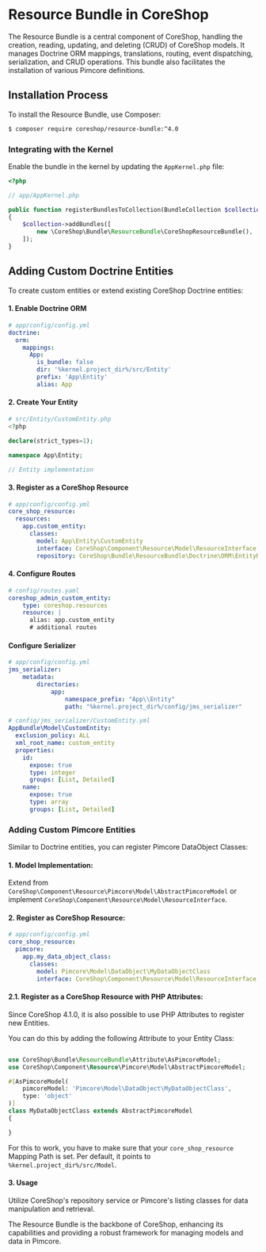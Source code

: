 # Resource Bundle in CoreShop

The Resource Bundle is a central component of CoreShop, handling the creation, reading, updating, and deleting (CRUD) of
CoreShop models. It manages Doctrine ORM mappings, translations, routing, event dispatching, serialization, and CRUD
operations. This bundle also facilitates the installation of various Pimcore definitions.

## Installation Process

To install the Resource Bundle, use Composer:

```bash
$ composer require coreshop/resource-bundle:^4.0
```

### Integrating with the Kernel

Enable the bundle in the kernel by updating the `AppKernel.php` file:

```php
<?php

// app/AppKernel.php

public function registerBundlesToCollection(BundleCollection $collection)
{
    $collection->addBundles([
        new \CoreShop\Bundle\ResourceBundle\CoreShopResourceBundle(),
    ]);
}
```

## Adding Custom Doctrine Entities

To create custom entities or extend existing CoreShop Doctrine entities:

#### 1. Enable Doctrine ORM

```yaml
# app/config/config.yml
doctrine:
  orm:
    mappings:
      App:
        is_bundle: false
        dir: '%kernel.project_dir%/src/Entity'
        prefix: 'App\Entity'
        alias: App
```

#### 2. Create Your Entity
```php
# src/Entity/CustomEntity.php
<?php 

declare(strict_types=1);

namespace App\Entity;

// Entity implementation
```

#### 3. Register as a CoreShop Resource

```yaml
# app/config/config.yml
core_shop_resource:
  resources:
    app.custom_entity:
      classes:
        model: App\Entity\CustomEntity
        interface: CoreShop\Component\Resource\Model\ResourceInterface
        repository: CoreShop\Bundle\ResourceBundle\Doctrine\ORM\EntityRepository
```

#### 4. Configure Routes

```yaml
# config/routes.yaml
coreshop_admin_custom_entity:
    type: coreshop.resources
    resource: |
      alias: app.custom_entity
      # additional routes
```

#### Configure Serializer

```yaml
# app/config/config.yml
jms_serializer:
    metadata:
        directories:
            app:
                namespace_prefix: "App\\Entity"
                path: "%kernel.project_dir%/config/jms_serializer"
```

```yaml
# config/jms_serializer/CustomEntity.yml
AppBundle\Model\CustomEntity:
  exclusion_policy: ALL
  xml_root_name: custom_entity
  properties:
    id:
      expose: true
      type: integer
      groups: [List, Detailed]
    name:
      expose: true
      type: array
      groups: [List, Detailed]
```

### Adding Custom Pimcore Entities

Similar to Doctrine entities, you can register Pimcore DataObject Classes:

#### 1. Model Implementation:

Extend from `CoreShop\Component\Resource\Pimcore\Model\AbstractPimcoreModel` or
implement `CoreShop\Component\Resource\Model\ResourceInterface`.

#### 2. Register as CoreShop Resource:

```yaml
# app/config/config.yml
core_shop_resource:
  pimcore:
    app.my_data_object_class:
      classes:
        model: Pimcore\Model\DataObject\MyDataObjectClass
        interface: CoreShop\Component\Resource\Model\ResourceInterface
```
#### 2.1. Register as a CoreShop Resource with PHP Attributes:

Since CoreShop 4.1.0, it is also possible to use PHP Attributes to register new Entities.

You can do this by adding the following Attribute to your Entity Class:

```php

use CoreShop\Bundle\ResourceBundle\Attribute\AsPimcoreModel;
use CoreShop\Component\Resource\Pimcore\Model\AbstractPimcoreModel;

#[AsPimcoreModel(
    pimcoreModel: 'Pimcore\Model\DataObject\MyDataObjectClass',
    type: 'object'
)]
class MyDataObjectClass extends AbstractPimcoreModel
{

}
```

For this to work, you have to make sure that your `core_shop_resource` Mapping Path is set.
Per default, it points to `%kernel.project_dir%/src/Model`.

#### 3. Usage

Utilize CoreShop's repository service or Pimcore's listing classes for data manipulation and retrieval.

The Resource Bundle is the backbone of CoreShop, enhancing its capabilities and providing a robust framework for
managing models and data in Pimcore.
